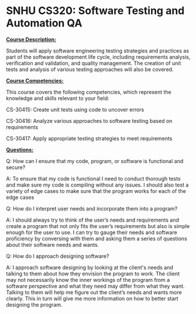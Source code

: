 # SNHU CS320: Software Testing and Automation QA

<ins>**Course Description:**<ins>

Students will apply software engineering testing strategies and practices as part of the software development life cycle, including requirements analysis, verification and validation, and quality management. The creation of unit tests and analysis of various testing approaches will also be covered.

<ins>**Course Competencies:**<ins>

This course covers the following competencies, which represent the knowledge and skills relevant to your field:

CS-30415: Create unit tests using code to uncover errors

CS-30416: Analyze various approaches to software testing based on requirements

CS-30417: Apply appropriate testing strategies to meet requirements

<ins>**Questions:**<ins>

Q: How can I ensure that my code, program, or software is functional and secure?

A: To ensure that my code is functional I need to conduct thorough tests and make sure my code is compiling without any issues. I should also test a variety of edge cases to make sure that the program works for each of the edge cases

Q: How do I interpret user needs and incorporate them into a program?

A: I should always try to think of the user’s needs and requirements and create a program that not only fits the user’s requirements but also is simple enough for the user to use. I can try to gauge their needs and software proficiency by conversing with them and asking them a series of questions about their software needs and wants.

Q: How do I approach designing software?

A: I approach software designing by looking at the client's needs and talking to them about how they envision the program to work. The client may not necessarily know the inner workings of the program from a software perspective and what they need may differ from what they want. Talking to them will help me figure out the client’s needs and wants more clearly. This in turn will give me more information on how to better start designing the program.
